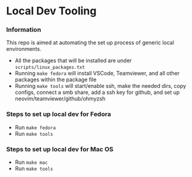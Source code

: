 # Local Dev Tooling

### Information
This repo is aimed at automating the set up process of generic local environments.
- All the packages that will be installed are under `scripts/linux_packages.txt` 
- Running `make fedora` will install VSCode, Teamviewer, and all other packages within the package file
- Running `make tools` will start/enable ssh, make the needed dirs, copy configs, connect a smb share, add a ssh key for github, and set up neovim/teamviewer/github/ohmyzsh

### Steps to set up local dev for Fedora
- Run `make fedora`
- Run `make tools`

### Steps to set up local dev for Mac OS
- Run `make mac`
- Run `make tools`


